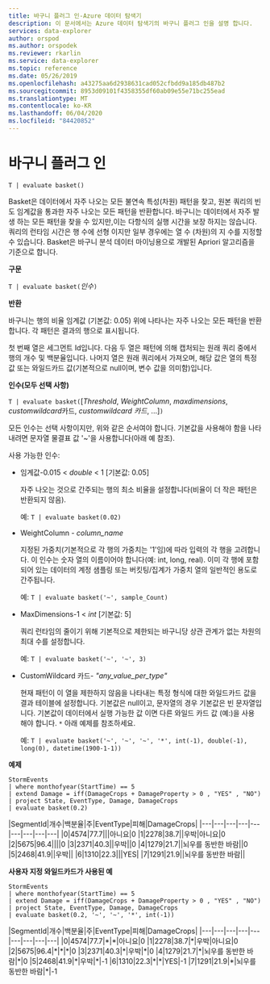 ```yaml
---
title: 바구니 플러그 인-Azure 데이터 탐색기
description: 이 문서에서는 Azure 데이터 탐색기의 바구니 플러그 인을 설명 합니다.
services: data-explorer
author: orspod
ms.author: orspodek
ms.reviewer: rkarlin
ms.service: data-explorer
ms.topic: reference
ms.date: 05/26/2019
ms.openlocfilehash: a43275aa6d2938631cad052cfbdd9a185db487b2
ms.sourcegitcommit: 8953d09101f4358355df60ab09e55e71bc255ead
ms.translationtype: MT
ms.contentlocale: ko-KR
ms.lasthandoff: 06/04/2020
ms.locfileid: "84420852"
---
```

# <a name="basket-plugin"></a>바구니 플러그 인

```kusto
T | evaluate basket()
```

Basket은 데이터에서 자주 나오는 모든 불연속 특성(차원) 패턴을 찾고, 원본 쿼리의 빈도 임계값을 통과한 자주 나오는 모든 패턴을 반환합니다. 바구니는 데이터에서 자주 발생 하는 모든 패턴을 찾을 수 있지만,이는 다항식의 실행 시간을 보장 하지는 않습니다. 쿼리의 런타임 시간은 행 수에 선형 이지만 일부 경우에는 열 수 (차원)의 지 수를 지정할 수 있습니다. Basket은 바구니 분석 데이터 마이닝용으로 개발된 Apriori 알고리즘을 기준으로 합니다.

**구문**

`T | evaluate basket(`*인수*`)`

**반환**

바구니는 행의 비율 임계값 (기본값: 0.05) 위에 나타나는 자주 나오는 모든 패턴을 반환 합니다. 각 패턴은 결과의 행으로 표시됩니다.

첫 번째 열은 세그먼트 Id입니다. 다음 두 열은 패턴에 의해 캡처되는 원래 쿼리 중에서 행의 개수 및 백분율입니다. 나머지 열은 원래 쿼리에서 가져오며, 해당 값은 열의 특정 값 또는 와일드카드 값(기본적으로 null이며, 변수 값을 의미함)입니다.

**인수(모두 선택 사항)**

`T | evaluate basket(`[*Threshold*, *WeightColumn*, *maxdimensions*, *customwildcard*카드, *customwildcard 카드*, ...]`)`

모든 인수는 선택 사항이지만, 위와 같은 순서여야 합니다. 기본값을 사용해야 함을 나타내려면 문자열 물결표 값 '~'을 사용합니다(아래 예 참조).

사용 가능한 인수:

* 임계값-0.015 < *double* < 1 [기본값: 0.05]

    자주 나오는 것으로 간주되는 행의 최소 비율을 설정합니다(비율이 더 작은 패턴은 반환되지 않음).
    
    예: `T | evaluate basket(0.02)`

* WeightColumn - *column_name*

    지정된 가중치(기본적으로 각 행의 가중치는 '1'임)에 따라 입력의 각 행을 고려합니다. 이 인수는 숫자 열의 이름이어야 합니다(예: int, long, real). 이미 각 행에 포함되어 있는 데이터의 계정 샘플링 또는 버킷팅/집계가 가중치 열의 일반적인 용도로 간주됩니다.
    
    예: `T | evaluate basket('~', sample_Count)`

* MaxDimensions-1 < *int* [기본값: 5]

    쿼리 런타임의 줄이기 위해 기본적으로 제한되는 바구니당 상관 관계가 없는 차원의 최대 수를 설정합니다.

    예: `T | evaluate basket('~', '~', 3)`

* CustomWildcard 카드- *"any_value_per_type"*

    현재 패턴이 이 열을 제한하지 않음을 나타내는 특정 형식에 대한 와일드카드 값을 결과 테이블에 설정합니다.
    기본값은 null이고, 문자열의 경우 기본값은 빈 문자열입니다. 기본값이 데이터에서 실행 가능한 값 이면 다른 와일드 카드 값 (예:)을 사용 해야 합니다. `*`
    아래 예제를 참조하세요.

    예: `T | evaluate basket('~', '~', '~', '*', int(-1), double(-1), long(0), datetime(1900-1-1))`

**예제**

<!-- csl: https://help.kusto.windows.net:443/Samples -->
```kusto
StormEvents 
| where monthofyear(StartTime) == 5
| extend Damage = iff(DamageCrops + DamageProperty > 0 , "YES" , "NO")
| project State, EventType, Damage, DamageCrops
| evaluate basket(0.2)
```

|SegmentId|개수|백분율|주|EventType|피해|DamageCrops|
|---|---|---|---|---|---|---|---|---|
|0|4574|77.7|||아니요|0
|1|2278|38.7||우박|아니요|0
|2|5675|96.4||||0
|3|2371|40.3||우박||0
|4|1279|21.7||뇌우를 동반한 바람||0
|5|2468|41.9||우박||
|6|1310|22.3|||YES|
|7|1291|21.9||뇌우를 동반한 바람||

**사용자 지정 와일드카드가 사용된 예**

<!-- csl: https://help.kusto.windows.net:443/Samples -->
```kusto
StormEvents 
| where monthofyear(StartTime) == 5
| extend Damage = iff(DamageCrops + DamageProperty > 0 , "YES" , "NO")
| project State, EventType, Damage, DamageCrops
| evaluate basket(0.2, '~', '~', '*', int(-1))
```

|SegmentId|개수|백분율|주|EventType|피해|DamageCrops|
|---|---|---|---|---|---|---|---|---|
|0|4574|77.7|\*|\*|아니요|0
|1|2278|38.7|\*|우박|아니요|0
|2|5675|96.4|\*|\*|\*|0
|3|2371|40.3|\*|우박|\*|0
|4|1279|21.7|\*|뇌우를 동반한 바람|\*|0
|5|2468|41.9|\*|우박|\*|-1
|6|1310|22.3|\*|\*|YES|-1
|7|1291|21.9|\*|뇌우를 동반한 바람|\*|-1
